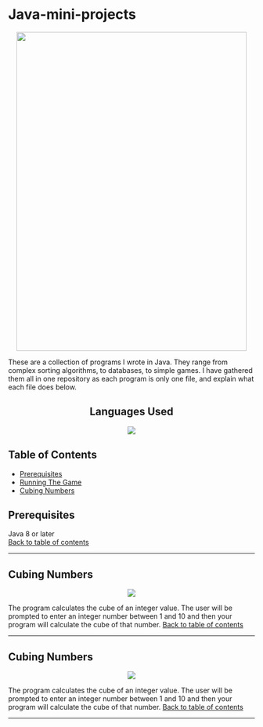 # Java-mini-projects
<div align="center">
  <img src="https://user-images.githubusercontent.com/103478551/208328456-f3b10201-16f2-4233-9186-e290d376edaf.png" style="width: 470px; height: 650px;">
</div>

These are a collection of programs I wrote in Java. They range from complex sorting algorithms, to databases, to simple games. I have gathered them all in one repository as each program is only one file, and explain what each file does below. 

<h2 align="center">Languages Used</h2>
<div align="center">
<img src="https://img.shields.io/badge/java-%23ED8B00.svg?style=for-the-badge&logo=java&logoColor=white">
</div>

<h2 id="top">Table of Contents</h2>

* [Prerequisites](#prerequisites)
* [Running The Game](#running-the-game)
* [Cubing Numbers ](#cubing-numbers)

## Prerequisites
Java 8 or later
<br>
<a href="#top" class="btn">Back to table of contents</a>
<hr>

## Cubing Numbers
<p align="center">
<img src="https://user-images.githubusercontent.com/103478551/210183477-c98cd369-680b-4006-b1a1-18f1818002b5.png"/> 
</p>
The program calculates the cube of an integer value. The user will be prompted to enter an integer number between 1 and 10 and then your program will calculate the cube of that number.
<a href="#top" class="btn">Back to table of contents</a>
<hr>


## Cubing Numbers
<p align="center">
<img src="https://user-images.githubusercontent.com/103478551/210183477-c98cd369-680b-4006-b1a1-18f1818002b5.png"/> 
</p>
The program calculates the cube of an integer value. The user will be prompted to enter an integer number between 1 and 10 and then your program will calculate the cube of that number.
<a href="#top" class="btn">Back to table of contents</a>
<hr>

